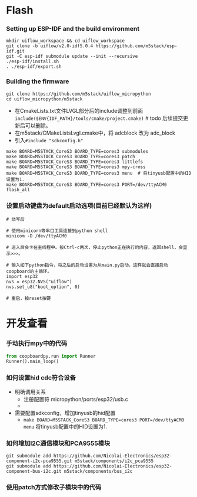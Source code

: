 Flash
=====

### Setting up ESP-IDF and the build environment

```shell
mkdir uiflow_workspace && cd uiflow_workspace
git clone -b uiflow/v2.0-idf5.0.4 https://github.com/m5stack/esp-idf.git 
git -C esp-idf submodule update --init --recursive
./esp-idf/install.sh
. ./esp-idf/export.sh
```

### Building the firmware

```shell
git clone https://github.com/m5stack/uiflow_micropython
cd uiflow_micropython/m5stack
```

- 在CmakeLists.txt文件LVGL部分后的include调整到前面`include($ENV{IDF_PATH}/tools/cmake/project.cmake)`  # todo 后续提交更新后可以删除。
- 在m5stack/CMakeListsLvgl.cmake中，将 adcblock 改为 adc_block
- 引入`#include "sdkconfig.h"`

```shell
make BOARD=M5STACK_CoreS3 BOARD_TYPE=cores3 submodules
make BOARD=M5STACK_CoreS3 BOARD_TYPE=cores3 patch
make BOARD=M5STACK_CoreS3 BOARD_TYPE=cores3 littlefs
make BOARD=M5STACK_CoreS3 BOARD_TYPE=cores3 mpy-cross
make BOARD=M5STACK_CoreS3 BOARD_TYPE=cores3 menu  # 将tinyusb配置中的HID设置为1.
make BOARD=M5STACK_CoreS3 BOARD_TYPE=cores3 PORT=/dev/ttyACM0 flash_all
```


### 设置启动键盘为default启动选项(目前已经默认为这样)

```shell
# 烧写后

# 使用minicorn等串口工具连接到python shell
minicom -D /dev/ttyACM0

# 进入后会卡在主线程中。按Ctrl-c两次，停止python正在执行的内容，返回shell，会显示>>>。

# 输入如下python指令，将之后的启动设置为从main.py启动，这样就会直接启动coopboard的主循环。
import esp32
nvs = esp32.NVS("uiflow")
nvs.set_u8("boot_option", 0)

# 重启，按reset按键
```


开发查看
======

### 手动执行mpy中的代码

```python
from coopboardpy.run import Runner
Runner().main_loop()
```


### 如何设置hid cdc符合设备
- 明确调用关系
    - 注册配置符 micropython/ports/esp32/usb.c
    - 
- 需要配置sdkconfig，增加tinyusb的hid配置
    - `make BOARD=M5STACK_CoreS3 BOARD_TYPE=cores3 PORT=/dev/ttyACM0 menu` 将tinyusb配置中的HID设置为1.


### 如何增加I2C通信模块和PCA9555模块


```
git submodule add https://github.com/Nicolai-Electronics/esp32-component-i2c-pca9555.git m5stack/components/i2c_pca9555
git submodule add https://github.com/Nicolai-Electronics/esp32-component-bus-i2c.git m5stack/components/bus_i2c
```

### 使用patch方式修改子模块中的代码



